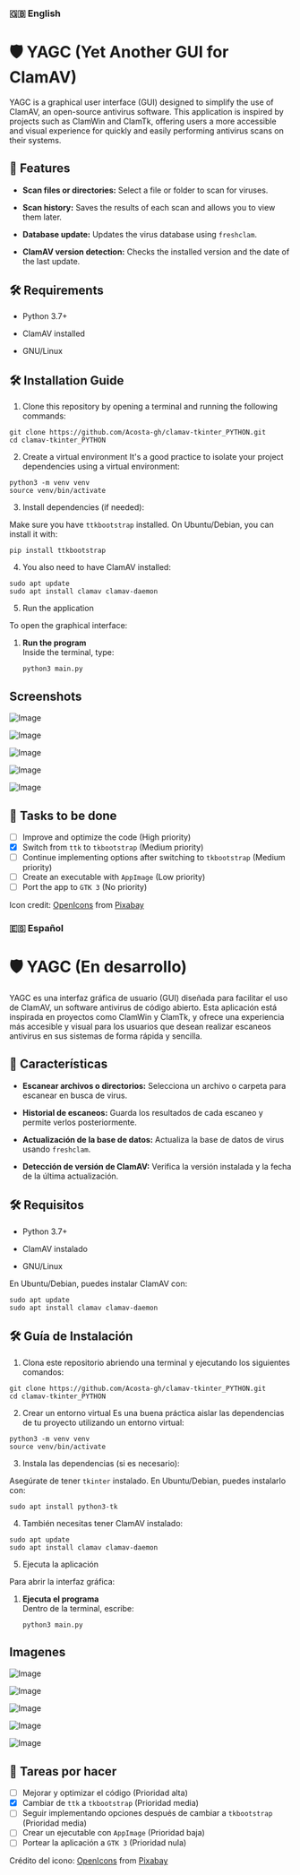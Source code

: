 
### 🇬🇧 English 

# 🛡️ YAGC (Yet Another GUI for ClamAV)

YAGC is a graphical user interface (GUI) designed to simplify the use of ClamAV, an open-source antivirus software. This application is inspired by projects such as ClamWin and ClamTk, offering users a more accessible and visual experience for quickly and easily performing antivirus scans on their systems.

## 🌟 Features

-   **Scan files or directories:** Select a file or folder to scan for viruses.
    
-   **Scan history:** Saves the results of each scan and allows you to view them later.
    
-   **Database update:** Updates the virus database using `freshclam`.
    
-   **ClamAV version detection:** Checks the installed version and the date of the last update.
    
## 🛠️ Requirements

-   Python 3.7+
    
-   ClamAV installed

-   GNU/Linux     

## 🛠️ Installation Guide 

1.  Clone this repository by opening a terminal and running the following commands:
    
```
git clone https://github.com/Acosta-gh/clamav-tkinter_PYTHON.git
cd clamav-tkinter_PYTHON
```

2. Create a virtual environment
It's a good practice to isolate your project dependencies using a virtual environment:
```
python3 -m venv venv
source venv/bin/activate
```
3. Install dependencies (if needed):
    
Make sure you have `ttkbootstrap` installed. On Ubuntu/Debian, you can install it with:
```
pip install ttkbootstrap
```

4. You also need to have ClamAV installed:

```
sudo apt update
sudo apt install clamav clamav-daemon
```

5. Run the application

To open the graphical interface:

1. **Run the program**  
   Inside the terminal, type:
   ```
   python3 main.py
   ```

## Screenshots
![Image](https://github.com/user-attachments/assets/10a0fb3d-f318-441b-a127-47ce1decee50)

![Image](https://github.com/user-attachments/assets/12b176d7-35e8-439f-bf6f-b12b722eb85d)

![Image](https://github.com/user-attachments/assets/fe0d56e1-5fb8-4424-87a7-03f7a9b792c5)

![Image](https://github.com/user-attachments/assets/d69f013e-d5cd-437e-a664-3fedbdb64553)

![Image](https://github.com/user-attachments/assets/502a5fed-0c3f-41c7-bb91-de716407cc35)

## 📝 Tasks to be done
- [ ] Improve and optimize the code (High priority)
- [x] Switch from `ttk` to `tkbootstrap` (Medium priority)
- [ ] Continue implementing options after switching to `tkbootstrap` (Medium priority)
- [ ] Create an executable with `AppImage` (Low priority)
- [ ] Port the app to `GTK 3` (No priority)

Icon credit: <a href="https://pixabay.com/users/openicons-28911/?utm_source=link-attribution&utm_medium=referral&utm_campaign=image&utm_content=98528">OpenIcons</a> from <a href="https://pixabay.com//?utm_source=link-attribution&utm_medium=referral&utm_campaign=image&utm_content=98528">Pixabay</a>


### 🇪🇸 Español

# 🛡️ YAGC (En desarrollo)

YAGC es una interfaz gráfica de usuario (GUI) diseñada para facilitar el uso de ClamAV, un software antivirus de código abierto. Esta aplicación está inspirada en proyectos como ClamWin y ClamTk, y ofrece una experiencia más accesible y visual para los usuarios que desean realizar escaneos antivirus en sus sistemas de forma rápida y sencilla.

## 🌟 Características

-   **Escanear archivos o directorios:** Selecciona un archivo o carpeta para escanear en busca de virus.
    
-   **Historial de escaneos:** Guarda los resultados de cada escaneo y permite verlos posteriormente.
    
-   **Actualización de la base de datos:** Actualiza la base de datos de virus usando `freshclam`.
    
-   **Detección de versión de ClamAV:** Verifica la versión instalada y la fecha de la última actualización.
    

## 🛠️ Requisitos

-   Python 3.7+
    
-   ClamAV instalado

-   GNU/Linux    

En Ubuntu/Debian, puedes instalar ClamAV con:

```
sudo apt update
sudo apt install clamav clamav-daemon
```

## 🛠️ Guía de Instalación

1. Clona este repositorio abriendo una terminal y ejecutando los siguientes comandos:

```
git clone https://github.com/Acosta-gh/clamav-tkinter_PYTHON.git
cd clamav-tkinter_PYTHON
```

2. Crear un entorno virtual
Es una buena práctica aislar las dependencias de tu proyecto utilizando un entorno virtual:
```
python3 -m venv venv
source venv/bin/activate
```

3. Instala las dependencias (si es necesario):

Asegúrate de tener `tkinter` instalado. En Ubuntu/Debian, puedes instalarlo con:

```
sudo apt install python3-tk
```

4. También necesitas tener ClamAV instalado:

```
sudo apt update
sudo apt install clamav clamav-daemon
```

5. Ejecuta la aplicación

Para abrir la interfaz gráfica:

1. **Ejecuta el programa**  
   Dentro de la terminal, escribe:
   ```
   python3 main.py
   ```

## Imagenes
![Image](https://github.com/user-attachments/assets/bb599918-1d52-4537-bb00-ac41cdca3a81)

![Image](https://github.com/user-attachments/assets/6a678025-3f61-4de7-88d7-4c645e59c271)

![Image](https://github.com/user-attachments/assets/d92560dc-5c04-4234-977d-ab4c53e4ffdc)

![Image](https://github.com/user-attachments/assets/ba98efa9-e766-4538-a510-c69e7224e645)

![Image](https://github.com/user-attachments/assets/4eecd471-0bda-409a-ae42-9aef48f4cfc7)


## 📝 Tareas por hacer
- [ ] Mejorar y optimizar el código (Prioridad alta)
- [x] Cambiar de `ttk` a `tkbootstrap` (Prioridad media)
- [ ] Seguir implementando opciones después de cambiar a `tkbootstrap` (Prioridad media)
- [ ] Crear un ejecutable con `AppImage` (Prioridad baja)
- [ ] Portear la aplicación a `GTK 3` (Prioridad nula)

Crédito del icono: <a href="https://pixabay.com/users/openicons-28911/?utm_source=link-attribution&utm_medium=referral&utm_campaign=image&utm_content=98528">OpenIcons</a> from <a href="https://pixabay.com//?utm_source=link-attribution&utm_medium=referral&utm_campaign=image&utm_content=98528">Pixabay</a>
